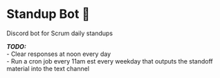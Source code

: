 # Standup Bot :robot:

Discord bot for Scrum daily standups

**_TODO:_**  
    - Clear responses at noon every day  
    - Run a cron job every 11am est every weekday that outputs the standoff material into the text channel
